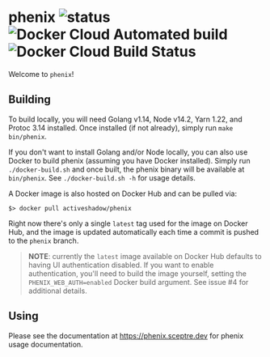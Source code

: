 # phenix ![status](https://img.shields.io/badge/status-alpha-red.svg) ![Docker Cloud Automated build](https://img.shields.io/docker/cloud/automated/activeshadow/phenix) ![Docker Cloud Build Status](https://img.shields.io/docker/cloud/build/activeshadow/phenix)

Welcome to `phenix`!

## Building

To build locally, you will need Golang v1.14, Node v14.2, Yarn 1.22, and Protoc
3.14 installed. Once installed (if not already), simply run `make bin/phenix`.

If you don't want to install Golang and/or Node locally, you can also use Docker
to build phenix (assuming you have Docker installed). Simply run
`./docker-build.sh` and once built, the phenix binary will be available at
`bin/phenix`. See `./docker-build.sh -h` for usage details.

A Docker image is also hosted on Docker Hub and can be pulled via:

```
$> docker pull activeshadow/phenix
```

Right now there's only a single `latest` tag used for the image on Docker Hub,
and the image is updated automatically each time a commit is pushed to the
`phenix` branch.

> **NOTE**: currently the `latest` image available on Docker Hub defaults to
> having UI authentication disabled. If you want to enable authentication,
> you'll need to build the image yourself, setting the `PHENIX_WEB_AUTH=enabled`
> Docker build argument. See issue #4 for additional details.

## Using

Please see the documentation at https://phenix.sceptre.dev for phenix usage
documentation.
